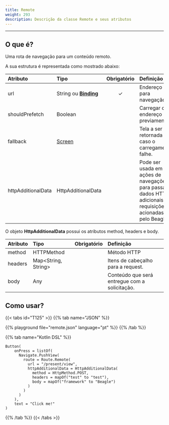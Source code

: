 ```yaml
---
title: Remote
weight: 293
description: Descrição da classe Remote e seus atributos
---
```


---

## O que é? <a id="definicao"></a>

Uma rota de navegação para um conteúdo remoto.

A sua estrutura é representada como mostrado abaixo:

<table>
  <thead>
    <tr>
      <th style="text-align:left"><strong>Atributo</strong>
      </th>
      <th style="text-align:left"><strong>Tipo</strong>
      </th>
      <th style="text-align:center">Obrigat&#xF3;rio</th>
      <th style="text-align:left"><strong>Defini&#xE7;&#xE3;o</strong>
      </th>
    </tr>
  </thead>
  <tbody>
    <tr>
      <td style="text-align:left">url</td>
      <td style="text-align:left">
        String ou
        <a href="https://docs.usebeagle.io/v/v1.0-en/api/context#bindings"><strong>Binding</strong></a>
      </td>
      <td style="text-align:center">&#x2713;</td>
      <td style="text-align:left">Endere&#xE7;o para navega&#xE7;&#xE3;o.</td>
    </tr>
    <tr>
      <td style="text-align:left">shouldPrefetch</td>
      <td style="text-align:left">Boolean</td>
      <td style="text-align:center"></td>
      <td style="text-align:left">Carregar o endere&#xE7;o previamente.</td>
    </tr>
    <tr>
      <td style="text-align:left">fallback</td>
      <td style="text-align:left"><a href="../../../screen/">Screen</a>
      </td>
      <td style="text-align:center"></td>
      <td style="text-align:left">Tela a ser retornada caso o carregamento falhe.</td>
    </tr>
    <tr>
      <td style="text-align:left">httpAdditionalData</td>
      <td style="text-align:left">HttpAdditionalData</td>
      <td style="text-align:center"></td>
      <td style="text-align:left">Pode ser usada em ações de navegações para passar dados HTTP adicionais em requisições acionadas pelo Beagle.</td>
    </tr>
  </tbody>
</table>

O objeto **HttpAdditionalData** possui os atributos method, headers e body.

| **Atributo**| **Tipo** | Obrigatório | Definição|
| :---------| :-----| :---: | :--------|
| method | HTTPMethod |   | Método HTTP |
| headers | Map<String, String> |  | Itens de cabeçalho para a request. |
| body | Any  |   | Conteúdo que será entregue com a solicitação.|

## Como usar?

{{< tabs id="T125" >}}
{{% tab name="JSON" %}}
<!-- json-playground:remote.json
{
  "_beagleComponent_": "beagle:button",
  "text": "Click me!",
  "onPress": [
    {
      "_beagleAction_": "beagle:pushView",
      "route": {
        "url": "/present/view",
        "shouldPrefetch": false,
        "httpAdditionalData": {
            "method" : "POST",
            "headers" : { "test" : "test" },
            "body" : {
            "framework":"Beagle"
          }
        }
      }
    }
  ]
}
-->

{{% playground file="remote.json" language="pt" %}}
{{% /tab %}}

{{% tab name="Kotlin DSL" %}}
```
Button(
    onPress = listOf(
      Navigate.PushView(
        route = Route.Remote(
          url = "/present/view",
          httpAdditionalData = HttpAdditionalData(
            method = HttpMethod.POST,
            headers = mapOf("test" to "test"),
            body = mapOf("framework" to "Beagle")
          )
        )
      )
    ),
    text = "Click me!"
)
```
{{% /tab %}}
{{< /tabs >}}
